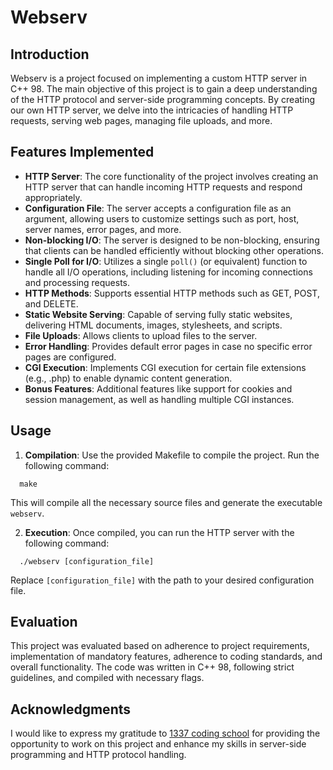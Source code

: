 # Webserv

## Introduction
Webserv is a project focused on implementing a custom HTTP server in C++ 98. The main objective of this project is to gain a deep understanding of the HTTP protocol and server-side programming concepts. By creating our own HTTP server, we delve into the intricacies of handling HTTP requests, serving web pages, managing file uploads, and more.

## Features Implemented
- **HTTP Server**: The core functionality of the project involves creating an HTTP server that can handle incoming HTTP requests and respond appropriately.
- **Configuration File**: The server accepts a configuration file as an argument, allowing users to customize settings such as port, host, server names, error pages, and more.
- **Non-blocking I/O**: The server is designed to be non-blocking, ensuring that clients can be handled efficiently without blocking other operations.
- **Single Poll for I/O**: Utilizes a single `poll()` (or equivalent) function to handle all I/O operations, including listening for incoming connections and processing requests.
- **HTTP Methods**: Supports essential HTTP methods such as GET, POST, and DELETE.
- **Static Website Serving**: Capable of serving fully static websites, delivering HTML documents, images, stylesheets, and scripts.
- **File Uploads**: Allows clients to upload files to the server.
- **Error Handling**: Provides default error pages in case no specific error pages are configured.
- **CGI Execution**: Implements CGI execution for certain file extensions (e.g., .php) to enable dynamic content generation.
- **Bonus Features**: Additional features like support for cookies and session management, as well as handling multiple CGI instances.

## Usage
1. **Compilation**: Use the provided Makefile to compile the project. Run the following command:
```
  make
```
This will compile all the necessary source files and generate the executable `webserv`.

2. **Execution**: Once compiled, you can run the HTTP server with the following command:
```
  ./webserv [configuration_file]
```
Replace `[configuration_file]` with the path to your desired configuration file.

## Evaluation
This project was evaluated based on adherence to project requirements, implementation of mandatory features, adherence to coding standards, and overall functionality. The code was written in C++ 98, following strict guidelines, and compiled with necessary flags.

## Acknowledgments
I would like to express my gratitude to [1337 coding school](https://1337.ma/) for providing the opportunity to work on this project and enhance my skills in server-side programming and HTTP protocol handling.


